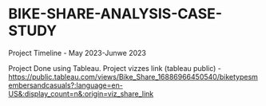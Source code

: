 # BIKE-SHARE-ANALYSIS-CASE-STUDY

Project Timeline - May 2023-Junwe 2023

Project Done using Tableau. Project vizzes link (tableau public) - https://public.tableau.com/views/Bike_Share_16886966450540/biketypesmembersandcasuals?:language=en-US&:display_count=n&:origin=viz_share_link
